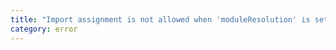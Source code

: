 ```yaml
---
title: "Import assignment is not allowed when 'moduleResolution' is set to 'bundler'. Consider using 'import * as ns from \"mod\"', 'import {a} from \"mod\"', 'import d from \"mod\"', or another module format instead."
category: error
---
```

